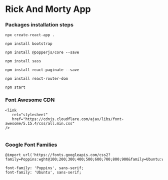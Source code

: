 # Rick And Morty App


### Packages installation steps

```
npx create-react-app .

npm install bootstrap

npm install @popperjs/core --save

npm install sass

npm install react-paginate --save

npm install react-router-dom

npm start
```

### Font Awesome CDN

```
<link
   rel="stylesheet"
   href="https://cdnjs.cloudflare.com/ajax/libs/font-awesome/5.15.4/css/all.min.css"
/>
    
```

### Google Font Families

```
@import url('https://fonts.googleapis.com/css2?family=Poppins:wght@100;200;300;400;500;600;700;800;900&family=Ubuntu:wght@300;400;500;700&display=swap');

font-family: 'Poppins', sans-serif;
font-family: 'Ubuntu', sans-serif;
```
